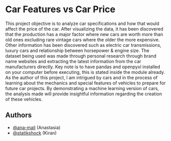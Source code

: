 
# Car Features vs Car Price
This project objective is to analyze car specifications and how that would affect the price of the car. After visualizing the data, it has been discovered that the production has a major factor where new cars are worth more than old ones excluding rare vintage cars where the older the more expensive. Other information has been discovered such as electric car transmissions, luxury cars and relationship between horsepower & engine size. The dataset being used was made through personal research through brand name websites and extracting the latest information from the car manufacturers directly. Key note is to have pandas and openpyxl installed on your computer before executing, this is stated inside the module already. As the author of this project, I am intrigued by cars and in the process of learning about the mechanics and special features of vehicles to prepare for future car projects. By demonstrating a machine learning version of cars, the analysis made will provide insightful information regarding the creation of these vehicles.

## Authors

- [@ana-mali](https://github.com/ana-mali) (Anastasia)
- [@statikshock](https://www.github.com/statikshock) (Kiran)




